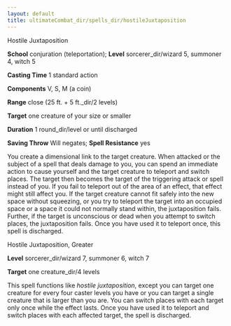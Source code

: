 ```yaml
---
layout: default
title: ultimateCombat_dir/spells_dir/hostileJuxtaposition
---
```

Hostile Juxtaposition

**School** conjuration (teleportation); **Level** sorcerer_dir/wizard 5, summoner 4, witch 5

**Casting Time** 1 standard action

**Components** V, S, M (a coin)

**Range** close (25 ft. + 5 ft._dir/2 levels)

**Target** one creature of your size or smaller

**Duration** 1 round_dir/level or until discharged

**Saving Throw** Will negates; **Spell Resistance** yes

You create a dimensional link to the target creature. When attacked or the subject of a spell that deals damage to you, you can spend an immediate action to cause yourself and the target creature to teleport and switch places. The target then becomes the target of the triggering attack or spell instead of you. If you fail to teleport out of the area of an effect, that effect might still affect you. If the target creature cannot fit safely into the new space without squeezing, or you try to teleport the target into an occupied space or a space it could not normally stand within, the juxtaposition fails. Further, if the target is unconscious or dead when you attempt to switch places, the juxtaposition fails. Once you have used it to teleport once, this spell is discharged.

Hostile Juxtaposition, Greater

**Level** sorcerer_dir/wizard 7, summoner 6, witch 7

**Target** one creature_dir/4 levels

This spell functions like _hostile juxtaposition_, except you can target one creature for every four caster levels you have or you can target a single creature that is larger than you are. You can switch places with each target only once while the effect lasts. Once you have used it to teleport and switch places with each affected target, the spell is discharged.

